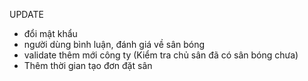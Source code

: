 
UPDATE
- đổi mật khẩu
- người dùng bình luận, đánh giá về sân bóng
- validate thêm mới công ty (Kiểm tra chủ sân đã có sân bóng chưa)
- Thêm thời gian tạo đơn đặt sân
